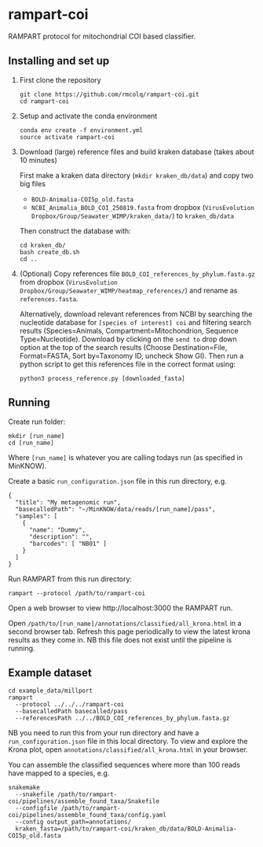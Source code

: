 # rampart-coi
RAMPART protocol for mitochondrial COI based classifier. 

## Installing and set up
1. First clone the repository
   ```
   git clone https://github.com/rmcolq/rampart-coi.git
   cd rampart-coi
   ```
2. Setup and activate the conda environment
   ```
   conda env create -f environment.yml
   source activate rampart-coi
   ```
3. Download (large) reference files and build kraken database (takes about 10 minutes)
   
   First make a kraken data directory (`mkdir kraken_db/data`) and copy two big files   
     - `BOLD-Animalia-COI5p_old.fasta`  
     - `NCBI_Animalia_BOLD_COI_250819.fasta`
   from dropbox (`VirusEvolution Dropbox/Group/Seawater_WIMP/kraken_data/`) to `kraken_db/data`
   
   Then construct the database with:   
   ```           
   cd kraken_db/
   bash create_db.sh 
   cd ..
   ```
4. (Optional) Copy references file `BOLD_COI_references_by_phylum.fasta.gz` from dropbox (`VirusEvolution Dropbox/Group/Seawater_WIMP/heatmap_references/`) and rename as `references.fasta`. 

   Alternatively, download relevant references from NCBI by searching the nucleotide database for `[species of interest] coi` and filtering search results (Species=Animals, Compartment=Mitochondrion, Sequence Type=Nucleotide). Download by clicking on the `send to` drop down option at the top of the search results (Choose Destination=File, Format=FASTA, Sort by=Taxonomy ID, uncheck Show GI). Then run a python script to get this references file in the correct format using:
   ```
   python3 process_reference.py [downloaded_fasta]
   ```

## Running 

Create run folder:
```
mkdir [run_name]
cd [run_name]
```
Where `[run_name]` is whatever you are calling todays run (as specified in MinKNOW).

Create a basic `run_configuration.json` file in this run directory, e.g.
```
{
  "title": "My metagenomic run",
  "basecalledPath": "~/MinKNOW/data/reads/[run_name]/pass",
  "samples": [
    {
      "name": "Dummy",
      "description": "",
      "barcodes": [ "NB01" ]
    }
  ]
}
```

Run RAMPART from this run directory:
```
rampart --protocol /path/to/rampart-coi
```

Open a web browser to view http://localhost:3000 the RAMPART run.

Open `/path/to/[run_name]/annotations/classified/all_krona.html` in a second browser tab. Refresh this page periodically to view the latest krona results as they come in. NB this file does not exist until the pipeline is running.

## Example dataset

```
cd example_data/millport
rampart
  --protocol ../../../rampart-coi
  --basecalledPath basecalled/pass 
  --referencesPath ../../BOLD_COI_references_by_phylum.fasta.gz 
```
NB you need to run this from your run directory and have a `run_configuration.json` file in this local directory.
To view and explore the Krona plot, open `annotations/classified/all_krona.html` in your browser.

You can assemble the classified sequences where more than 100 reads have mapped to a species, e.g.
```
snakemake 
  --snakefile /path/to/rampart-coi/pipelines/assemble_found_taxa/Snakefile 
  --configfile /path/to/rampart-coi/pipelines/assemble_found_taxa/config.yaml 
  --config output_path=annotations/ 
  kraken_fasta=/path/to/rampart-coi/kraken_db/data/BOLD-Animalia-COI5p_old.fasta 
```
